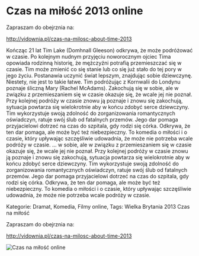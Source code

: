 Czas na miłość 2013 online
==========================

Zapraszam do obejrznia na:

http://vidownia.pl/czas-na-milosc-about-time-2013

Kończąc 21 lat Tim Lake (Domhnall Gleeson) odkrywa, że może podróżować w czasie. Po kolejnym nudnym przyjęciu noworocznym ojciec Tima opowiada rodzinną historię, że mężczyźni potrafią przemieszczać się w czasie. Tim może zmienić co się stanie lub co się już stało do tej pory w jego życiu. Postanawia uczynić świat lepszym, znajdując sobie dziewczynę. Niestety, nie jest to takie łatwe. Tim podróżując z Kornwalii do Londynu poznaje śliczną Mary (Rachel McAdams). Zakochują się w sobie, ale w związku z przemieszaniem się w czasie okazuje się, że wcale jej nie poznał. Przy kolejnej podróży w czasie znowu ją poznaje i znowu się zakochują, sytuacja powtarza się wielokrotnie aby w końcu zdobyć serce dziewczyny. Tim wykorzystuje swoją zdolność do zorganizowania romantycznych oświadczyn, ratuje swój ślub od fatalnych przemów. Jego dar pomaga przyjacielowi dotrzeć na czas do szpitala, gdy rodzi się córka. Odkrywa, że ten dar pomaga, ale może być też niebezpieczny. To komedia o miłości i o czasie, który upływając szczęśliwie udowadnia, że może nie potrzeba wcale podróży w czasie. ... w sobie, ale w związku z przemieszaniem się w czasie okazuje się, że wcale jej nie poznał. Przy kolejnej podróży w czasie znowu ją poznaje i znowu się zakochują, sytuacja powtarza się wielokrotnie aby w końcu zdobyć serce dziewczyny. Tim wykorzystuje swoją zdolność do zorganizowania romantycznych oświadczyn, ratuje swój ślub od fatalnych przemów. Jego dar pomaga przyjacielowi dotrzeć na czas do szpitala, gdy rodzi się córka. Odkrywa, że ten dar pomaga, ale może być też niebezpieczny. To komedia o miłości i o czasie, który upływając szczęśliwie udowadnia, że może nie potrzeba wcale podróży w czasie.

Kategorie:
Dramat, Komedia, Filmy online,
Tags:
Wielka Brytania 2013 Czas na miłość

Zapraszam do obejrznia na:

http://vidownia.pl/czas-na-milosc-about-time-2013

![Czas na miłość online](http://1.fwcdn.pl/po/44/32/644432/7563710.6.jpg?l=1377171564000)
